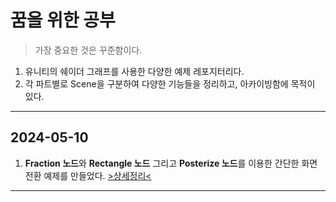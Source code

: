 # 꿈을 위한 공부
> 가장 중요한 것은 꾸준함이다.

1. 유니티의 쉐이더 그래프를 사용한 다양한 예제 레포지터리다.
2. 각 파트별로 Scene을 구분하여 다양한 기능들을 정리하고, 아카이빙함에 목적이 있다.

---
## 2024-05-10
1. **Fraction 노드**와 **Rectangle 노드** 그리고 **Posterize 노드**를 이용한 간단한 화면 전환 예제를 만들었다.  [>상세정리<](https://velog.io/@pakadopa/Simple-Screen-Transiton-1-)

---